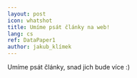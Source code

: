 ```yaml
---
layout: post
icon: whatshot
title: Umíme psát články na web!
lang: cs
ref: DataPaper1
author: jakub_klímek
---
```


Umíme psát články, snad jich bude více :)